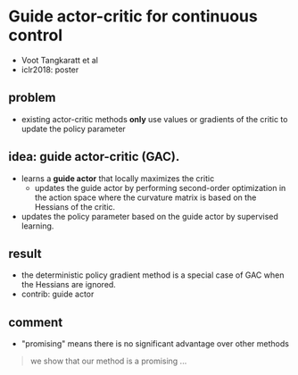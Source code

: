 # Guide actor-critic for continuous control
* Voot Tangkaratt et al
* iclr2018: poster

## problem
* existing actor-critic methods **only**
  use values or gradients of the critic to update the policy parameter

## idea: guide actor-critic (GAC).
* learns a **guide actor** that locally maximizes the critic
  * updates the guide actor by performing second-order optimization in
    the action space where the curvature matrix is based on the Hessians of the critic.
* updates the policy parameter based on the guide actor by supervised learning.

## result
* the deterministic policy gradient method is a special case of GAC when
  the Hessians are ignored.
* contrib: guide actor

## comment
* "promising" means there is no significant advantage over other methods
> we show that our method is a promising ...
